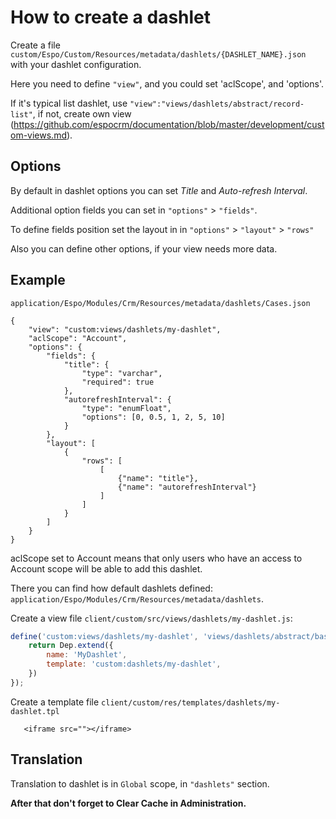 # How to create a dashlet

Create a file `custom/Espo/Custom/Resources/metadata/dashlets/{DASHLET_NAME}.json` with your dashlet configuration.

Here you need to define `"view"`, and you could set 'aclScope', and 'options'.

If it's typical list dashlet, use `"view":"views/dashlets/abstract/record-list"`, if not, create own view (https://github.com/espocrm/documentation/blob/master/development/custom-views.md). 

## Options

By default in dashlet options you can set _Title_ and _Auto-refresh Interval_.

Additional option fields you can set in `"options"` > `"fields"`.

To define fields position set the layout in in `"options"` > `"layout"` > `"rows"`

Also you can define other options, if your view needs more data.

## Example

`application/Espo/Modules/Crm/Resources/metadata/dashlets/Cases.json`

```
{
    "view": "custom:views/dashlets/my-dashlet",
    "aclScope": "Account",
    "options": {
        "fields": {
            "title": {
                "type": "varchar",
                "required": true
            },
            "autorefreshInterval": {
                "type": "enumFloat",
                "options": [0, 0.5, 1, 2, 5, 10]
            }
        },
        "layout": [
            {
                "rows": [
                    [
                        {"name": "title"},
                        {"name": "autorefreshInterval"}
                    ]
                ]
            }
        ]
    }
}
```
aclScope set to Account means that only users who have an access to Account scope will be able to add this dashlet.


There you can find how default dashlets defined: `application/Espo/Modules/Crm/Resources/metadata/dashlets`.

Create a view file `client/custom/src/views/dashlets/my-dashlet.js`:

```js
define('custom:views/dashlets/my-dashlet', 'views/dashlets/abstract/base',  function (Dep) {
    return Dep.extend({
        name: 'MyDashlet',
        template: 'custom:dashlets/my-dashlet',
    })
});
```

Create a template file `client/custom/res/templates/dashlets/my-dashlet.tpl`
```
   <iframe src=""></iframe>
```

## Translation

Translation to dashlet is in `Global` scope, in `"dashlets"` section.

__After that don't forget to Clear Cache in Administration.__
